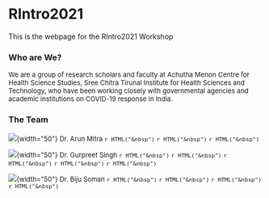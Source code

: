 # RIntro2021

<link rel="stylesheet" href="https://cdn.jsdelivr.net/gh/jpswalsh/academicons@1/css/academicons.min.css">

This is the webpage for the RIntro2021 Workshop


### Who are We? 

<font size = "2.5">

We are a group of research scholars and faculty at Achutha Menon Centre for Health Science Studies, Sree Chitra Tirunal Institute for Health Sciences and Technology, who have been working closely with governmental agencies and academic institutions on COVID-19 response in India.

</font>

### The Team

<font size = "2.5">

![](img/arun1.png){width="50"} Dr. Arun Mitra `r HTML("&nbsp")` [<i class="ai ai-google-scholar-square ai-1x"></i>](https://scholar.google.co.in/citations?user=whNtX04AAAAJ) `r HTML("&nbsp")` [<i class="ai ai-researchgate-square ai-1x"></i>](https://www.researchgate.net/profile/Arun-Mitra) `r HTML("&nbsp")` [<i class="fab fa-linkedin fab-3x"></i>](https://www.linkedin.com/in/dr-arunmitra/)

  
  
![](img/gurpreet.png){width="50"} Dr. Gurpreet Singh `r HTML("&nbsp")` [<i class="ai ai-google-scholar-square ai-1x"></i>](https://scholar.google.co.in/citations?user=SbEL6ogAAAAJ) `r HTML("&nbsp")` [<i class="ai ai-researchgate-square ai-1x"></i>](https://www.researchgate.net/profile/Gurpreet-Singh-183) `r HTML("&nbsp")` [<i class="fab fa-linkedin fab-3x"></i>](https://www.linkedin.com/in/gurpreet-singh-a5881065/) `r HTML("&nbsp")` [<i class="fab fa-r-project fab-3x"></i>](https://rpubs.com/Dr_Gurpreet) `r HTML("&nbsp")` [<i class="fab fa-facebook fab-3x"></i>](https://m.facebook.com/gurpreetmultz)
  
  
![](img/biju.png){width="50"} Dr. Biju Soman `r HTML("&nbsp")` [<i class="ai ai-google-scholar-square ai-1x"></i>](https://scholar.google.com/citations?hl=en&user=fUpgtqMAAAAJ) `r HTML("&nbsp")` [<i class="ai ai-researchgate-square ai-1x"></i>](https://www.researchgate.net/profile/Biju-Soman-3) `r HTML("&nbsp")` [<i class="fab fa-linkedin fab-3x"></i>](https://www.linkedin.com/in/drbijusoman/) `r HTML("&nbsp")` [<i class="fab fa-facebook fab-3x"></i>](https://m.facebook.com/drbijusoman)
